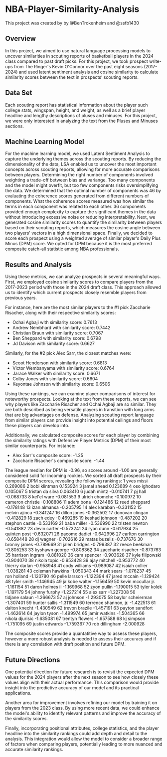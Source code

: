 # NBA-Player-Similarity-Analysis
This project was created by by @BenTrokenheim and @ssfb1430

## Overview
In this project, we aimed to use natural language processing models to uncover similarities in scouting reports of basketball players in the 2024 class compared to past draft picks. For this project, we took prospect write-ups from The Ringer's Kevin O'Connor over the past eight seasons (2017-2024) and used latent sentiment analysis and cosine similarity to calculate similarity scores between the text in prospects’ scouting reports.

## Data Set
Each scouting report has statistical information about the player such college stats, wingspan, height, and weight, as well as a brief player headline and lengthy descriptions of pluses and minuses. For this project, we were only interested in analyzing the text from the Pluses and Minuses sections.

## Machine Learning Model
For the machine learning model, we used Latent Sentiment Analysis to capture the underlying themes across the scouting reports. By reducing the dimensionality of the data, LSA enabled us to uncover the most important concepts across scouting reports, allowing for more accurate comparisons between players. Determining the right number of components involved weighting a trade-off between bias and variange. Too many components and the model might overfit, but too few components risks oversimplifying the data. We determined that the optimal number of components was 46 by evaluating the coherence scores generated from different numbers of components. What the coherence scores measured was how similar the terms in each component was related to each other. 36 components provided enough complexity to capture the significant themes in the data without introducing excessive noise or reducing interpretability. Next, we generated cosine similarity scores to quantify the similarity between players based on their scouting reports, which measures the cosine angle between two players' vectors in a high dimensional space. Finally, we decided to score each prospect using a weighted average of similar player's Daily Plus Minus (DPM) score. We opted for DPM because it is the most preferred composite catch-all statistic among NBA professionals.

## Results and Analysis
Using these metrics, we can analyze prospects in several meaningful ways. First, we employed cosine similarity scores to compare players from the 2017-2023 period with those in the 2024 draft class. This approach allowed us to identify which current prospects closely resemble players from previous years. 

For instance, here are the most similar players to the #1 pick Zaccharie Risacher, along with their respective similarity scores:
- Ochai Agbaji with similarity score: 0.7613
- Andrew Nembhard with similarity score: 0.7442
- Christian Braun with similarity score: 0.7067
- Ben Sheppard with similarity score: 0.6798
- Jd Davison with similarity score: 0.6627

Similarly, for the #2 pick Alex Sarr, the closest matches were:
- Scoot Henderson with similarity score: 0.6813
- Victor Wembanyama with similarity score: 0.6764
- Jarace Walker with similarity score: 0.6671
- Colby Jones with similarity score: 0.6604
- Keyontae Johnson with similarity score: 0.6506

Using these rankings, we can examine player comparisons of interest for noteworthy prospects. Looking at the text from these reports, we can see why players like Zaccharie Risacher and Ochai Agbaji are so similar. They are both described as being versatile players in transition with long arms that are big advantages on defense. Analyzing scouting report language from similar players can provide insight into potential ceilings and floors these players can develop into.

Additionally, we calculated composite scores for each player by combining the similarity ratings with Defensive Player Metrics (DPM) of their most similar counterparts. For instance:
- Alex Sarr's composite score: -1.25
- Zaccharie Risacher's composite score: -1.44

The league median for DPM is -0.96, so scores around -1.00 are generally considered solid for incoming rookies.
We sorted all draft prospects by their composite DPM scores, revealing the following rankings:
1              yves missi       0.269086
2           bobi klintman       0.153924
3             jamal shead       0.123689
4            oso ighodaro       0.105067
5        tristan da silva       0.063410
6             judah mintz      -0.010741
7                 pj hall      -0.068733
8             kel'el ware      -0.081553
9          ulrich chomche      -0.100972
10       cameron christie      -0.108806
11              adem bona      -0.124486
12          reed sheppard      -0.178148
13           izan almansa      -0.205795
14           alex karaban      -0.331152
15          melvin ajinca      -0.341247
16           dillon jones      -0.362502
17        donovan clingan      -0.412829
18              zach edey      -0.469285
19         keshad johnson      -0.487202
20         stephon castle      -0.533169
21            baba miller      -0.536990
22         tristen newton      -0.541882
23           devin carter      -0.573241
24              ryan dunn      -0.617934
25           quinten post      -0.632071
26          pacome dadiet      -0.642996
27     carlton carrington      -0.658448
28              dj wagner      -0.702616
29          matas buzelis      -0.737676
30           bronny james      -0.789669
31          jalen bridges      -0.799387
32          reece beekman      -0.805253
33         kyshawn george      -0.808362
34     zaccharie risacher      -0.873763
35        harrison ingram      -0.881020
36            cam spencer      -0.903628
37        kyle filipowski      -0.904070
38           nikola topic      -0.953428
39          ajay mitchell      -0.953772
40         thierry darlan      -0.958948
41          cody williams      -0.989087
42         isaiah collier      -1.038281
43        coleman hawkins      -1.050343
44             mark sears      -1.076237
45            ron holland      -1.120780
46          pelle larsson      -1.122394
47           jared mccain      -1.129424
48            tyler smith      -1.146945
49         ja'kobe walter      -1.156459
50     kevin mccullar jr.      -1.161154
51        daron holmes ii      -1.169968
52            zyon pullin      -1.190015
53            tyler kolek      -1.197179
54          johnny furphy      -1.227214
55              alex sarr      -1.227308
56         tidjane salaun      -1.266673
57             aj johnson      -1.293075
58      baylor scheierman      -1.307401
59          hunter sallis      -1.311549
60  terrence shannon, jr.      -1.422513
61          dalton knecht      -1.430549
62         trevon brazile      -1.457191
63        payton sandfort      -1.462614
64           jaylon tyson      -1.499974
65          jamir watkins      -1.504365
66        nikola djurisic      -1.635081
67        trentyn flowers      -1.657588
68             kj simpson      -1.751095
69         justin edwards      -1.759367
70         rob dillingham      -2.000928

The composite scores provide a quantatitive way to assess these players, however a more robust analysis is needed to assess their accuracy and if there is any correlation with draft position and future DPM.

## Future Directions
One potential direction for future research is to revisit the expected DPM values for the 2024 players after the next  season to see how closely these values align with their actual performance. This comparison would provide insight into the predictive accuracy of our model and its practical applications.

Another area for improvement involves refining our model by training it on players from the 2023 class. By using more recent data, we could enhance the model's ability to identify relevant patterns and improve the accuracy of the similarity scores.

Finally, incorporating positional attributes, college statistics, and the player headline into the similarity rankings could add depth and detail to the analysis. This integration would allow the model to consider a broader range of factors when comparing players, potentially leading to more nuanced and accurate similarity rankings.

